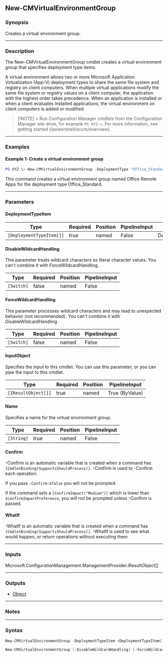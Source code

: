 New-CMVirtualEnvironmentGroup
-----------------------------




### Synopsis
Creates a virtual environment group.



---


### Description

The New-CMVirtualEnvironmentGroup cmdlet creates a virtual environment group that specifies deployment type items.



A virtual environment allows two or more Microsoft Application Virtualization (App-V) deployment types to share the same file system and registry on client computers. When multiple virtual applications modify the same file system or registry values on a client computer, the application with the highest order takes precedence. When an application is installed or when a client evaluates installed applications, the virtual environment on client computers is added or modified.



> [!NOTE] > Run Configuration Manager cmdlets from the Configuration Manager site drive, for example `PS XYZ:>`. For more information, see getting started (/powershell/sccm/overview).



---


### Examples
#### Example 1: Create a virtual environment group
```PowerShell
PS XYZ:\> New-CMVirtualEnvironmentGroup -DeploymentType "Office_Standard" -Name "Office Remote Apps"
```
This command creates a virtual environment group named Office Remote Apps for the deployment type Office_Standard.


---


### Parameters
#### **DeploymentTypeItem**








|Type                    |Required|Position|PipelineInput|Aliases       |
|------------------------|--------|--------|-------------|--------------|
|`[DeploymentTypeItem[]]`|true    |named   |False        |DeploymentType|



#### **DisableWildcardHandling**

This parameter treats wildcard characters as literal character values. You can't combine it with ForceWildcardHandling .






|Type      |Required|Position|PipelineInput|
|----------|--------|--------|-------------|
|`[Switch]`|false   |named   |False        |



#### **ForceWildcardHandling**

This parameter processes wildcard characters and may lead to unexpected behavior (not recommended). You can't combine it with DisableWildcardHandling .






|Type      |Required|Position|PipelineInput|
|----------|--------|--------|-------------|
|`[Switch]`|false   |named   |False        |



#### **InputObject**

Specifies the input to this cmdlet. You can use this parameter, or you can pipe the input to this cmdlet.






|Type               |Required|Position|PipelineInput |
|-------------------|--------|--------|--------------|
|`[IResultObject[]]`|true    |named   |True (ByValue)|



#### **Name**

Specifies a name for the virtual environment group.






|Type      |Required|Position|PipelineInput|
|----------|--------|--------|-------------|
|`[String]`|true    |named   |False        |



#### **Confirm**
-Confirm is an automatic variable that is created when a command has ```[CmdletBinding(SupportsShouldProcess)]```.
-Confirm is used to -Confirm each operation.

If you pass ```-Confirm:$false``` you will not be prompted.


If the command sets a ```[ConfirmImpact("Medium")]``` which is lower than ```$confirmImpactPreference```, you will not be prompted unless -Confirm is passed.

#### **WhatIf**
-WhatIf is an automatic variable that is created when a command has ```[CmdletBinding(SupportsShouldProcess)]```.
-WhatIf is used to see what would happen, or return operations without executing them


---


### Inputs
Microsoft.ConfigurationManagement.ManagementProvider.IResultObject[]





---


### Outputs
* [Object](https://learn.microsoft.com/en-us/dotnet/api/System.Object)






---


### Notes




---


### Syntax
```PowerShell
New-CMVirtualEnvironmentGroup -DeploymentTypeItem <DeploymentTypeItem[]> [-DisableWildcardHandling] [-ForceWildcardHandling] -Name <String> [-Confirm] [-WhatIf] [<CommonParameters>]
```
```PowerShell
New-CMVirtualEnvironmentGroup [-DisableWildcardHandling] [-ForceWildcardHandling] -InputObject <IResultObject[]> -Name <String> [-Confirm] [-WhatIf] [<CommonParameters>]
```
